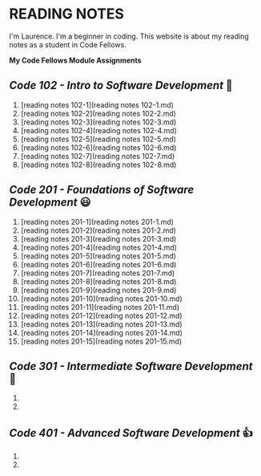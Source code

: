 # **READING NOTES**

I'm Laurence. I'm a beginner in coding.  This website is about my reading notes as a student in Code Fellows.

**My Code Fellows Module Assignments**

## **_Code 102 - Intro to Software Development_** :running:

1. [reading notes 102-1](reading notes 102-1.md)
2. [reading notes 102-2](reading notes 102-2.md)
3. [reading notes 102-3](reading notes 102-3.md)
4. [reading notes 102-4](reading notes 102-4.md)
5. [reading notes 102-5](reading notes 102-5.md)
6. [reading notes 102-6](reading notes 102-6.md)
7. [reading notes 102-7](reading notes 102-7.md)
8. [reading notes 102-8](reading notes 102-8.md)

## **_Code 201 - Foundations of Software Development_** :smiley:

1. [reading notes 201-1](reading notes 201-1.md)
2. [reading notes 201-2](reading notes 201-2.md)
3. [reading notes 201-3](reading notes 201-3.md)
4. [reading notes 201-4](reading notes 201-4.md)
5. [reading notes 201-5](reading notes 201-5.md)
6. [reading notes 201-6](reading notes 201-6.md)
7. [reading notes 201-7](reading notes 201-7.md)
8. [reading notes 201-8](reading notes 201-8.md)
9. [reading notes 201-9](reading notes 201-9.md)
10. [reading notes 201-10](reading notes 201-10.md)
11. [reading notes 201-11](reading notes 201-11.md)
12. [reading notes 201-12](reading notes 201-12.md)
13. [reading notes 201-13](reading notes 201-13.md)
14. [reading notes 201-14](reading notes 201-14.md)
15. [reading notes 201-15](reading notes 201-15.md)

## **_Code 301 - Intermediate Software Development_** :hear_no_evil:

1.
2.

## **_Code 401 - Advanced Software Development_** :+1:

1.
2.

